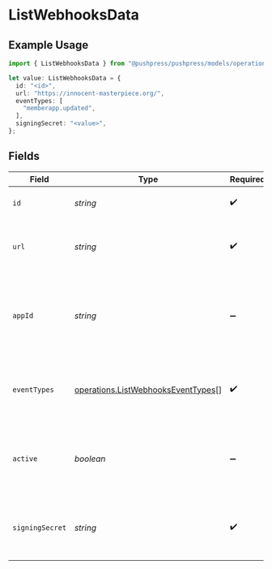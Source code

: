 # ListWebhooksData

## Example Usage

```typescript
import { ListWebhooksData } from "@pushpress/pushpress/models/operations";

let value: ListWebhooksData = {
  id: "<id>",
  url: "https://innocent-masterpiece.org/",
  eventTypes: [
    "memberapp.updated",
  ],
  signingSecret: "<value>",
};
```

## Fields

| Field                                                                                      | Type                                                                                       | Required                                                                                   | Description                                                                                |
| ------------------------------------------------------------------------------------------ | ------------------------------------------------------------------------------------------ | ------------------------------------------------------------------------------------------ | ------------------------------------------------------------------------------------------ |
| `id`                                                                                       | *string*                                                                                   | :heavy_check_mark:                                                                         | A unique identifier for the webhook                                                        |
| `url`                                                                                      | *string*                                                                                   | :heavy_check_mark:                                                                         | The endpoint URL that will receive the webhook payloads                                    |
| `appId`                                                                                    | *string*                                                                                   | :heavy_minus_sign:                                                                         | The app ID with which application lifecyle event types (e.g. app.installed) are associated |
| `eventTypes`                                                                               | [operations.ListWebhooksEventTypes](../../models/operations/listwebhookseventtypes.md)[]   | :heavy_check_mark:                                                                         | A list of event types that the webhook is subscribed to                                    |
| `active`                                                                                   | *boolean*                                                                                  | :heavy_minus_sign:                                                                         | Indicates whether the webhook is currently active and receiving events                     |
| `signingSecret`                                                                            | *string*                                                                                   | :heavy_check_mark:                                                                         | A secret key used to sign the webhook payloads for security purposes                       |